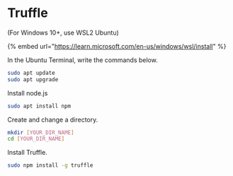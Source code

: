# Truffle

(For Windows 10+, use WSL2 Ubuntu)

{% embed url="https://learn.microsoft.com/en-us/windows/wsl/install" %}

In the Ubuntu Terminal, write the commands below.

```bash
sudo apt update
sudo apt upgrade
```

Install node.js

```sh
sudo apt install npm
```

Create and change a directory.

```sh
mkdir [YOUR_DIR_NAME]
cd [YOUR_DIR_NAME]
```

Install Truffle.

```sh
sudo npm install -g truffle
```

